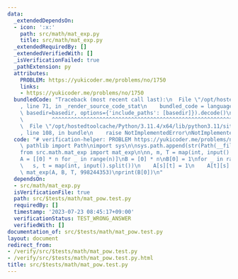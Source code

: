 ```yaml
---
data:
  _extendedDependsOn:
  - icon: ':x:'
    path: src/math/mat_exp.py
    title: src/math/mat_exp.py
  _extendedRequiredBy: []
  _extendedVerifiedWith: []
  _isVerificationFailed: true
  _pathExtension: py
  attributes:
    PROBLEM: https://yukicoder.me/problems/no/1750
    links:
    - https://yukicoder.me/problems/no/1750
  bundledCode: "Traceback (most recent call last):\n  File \"/opt/hostedtoolcache/Python/3.11.4/x64/lib/python3.11/site-packages/onlinejudge_verify/documentation/build.py\"\
    , line 71, in _render_source_code_stat\n    bundled_code = language.bundle(stat.path,\
    \ basedir=basedir, options={'include_paths': [basedir]}).decode()\n          \
    \         ^^^^^^^^^^^^^^^^^^^^^^^^^^^^^^^^^^^^^^^^^^^^^^^^^^^^^^^^^^^^^^^^^^^^^^^^^^^^^^^^^\n\
    \  File \"/opt/hostedtoolcache/Python/3.11.4/x64/lib/python3.11/site-packages/onlinejudge_verify/languages/python.py\"\
    , line 108, in bundle\n    raise NotImplementedError\nNotImplementedError\n"
  code: "# verification-helper: PROBLEM https://yukicoder.me/problems/no/1750\nfrom\
    \ pathlib import Path\nimport sys\n\nsys.path.append(str(Path(__file__).resolve().parent.parent.parent.parent))\n\
    from src.math.mat_exp import mat_exp\n\nn, m, T = map(int, input().split())\n\
    A = [[0] * n for _ in range(n)]\nB = [0] * n\nB[0] = 1\nfor _ in range(m):\n \
    \   s, t = map(int, input().split())\n    A[s][t] = 1\n    A[t][s] = 1\n\nB =\
    \ mat_exp(A, B, T, 998244353)\nprint(B[0])\n"
  dependsOn:
  - src/math/mat_exp.py
  isVerificationFile: true
  path: src/$tests/math/mat_pow.test.py
  requiredBy: []
  timestamp: '2023-07-23 08:45:17+09:00'
  verificationStatus: TEST_WRONG_ANSWER
  verifiedWith: []
documentation_of: src/$tests/math/mat_pow.test.py
layout: document
redirect_from:
- /verify/src/$tests/math/mat_pow.test.py
- /verify/src/$tests/math/mat_pow.test.py.html
title: src/$tests/math/mat_pow.test.py
---
```

